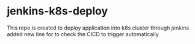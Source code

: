 # jenkins-k8s-deploy
This repo is created to deploy application into k8s cluster through jenkins
added new line for to check the CICD to trigger automatically
